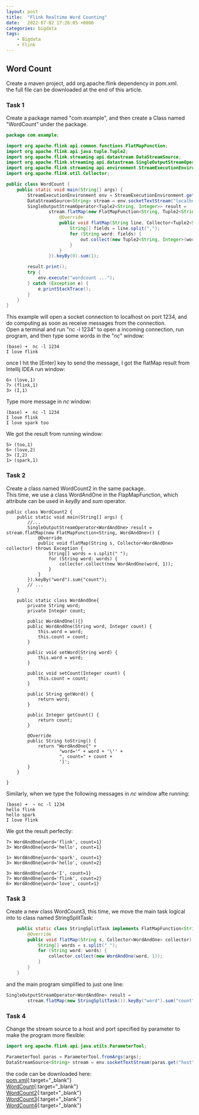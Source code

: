 ```yaml
---
layout: post
title:  "Flink Realtime Word Counting"
date:   2022-07-02 17:26:05 +0800
categories: bigdata
tags:
    - Bigdata
    - Flink
---
```


## Word Count 
Create a maven project, add org.apache.flink dependency in pom.xml.   
the full file can be downloaded at the end of this article.

### Task 1
Create a package named "com.example", and then create a Class named "WordCount" under the package.
```java
package com.example;

import org.apache.flink.api.common.functions.FlatMapFunction;
import org.apache.flink.api.java.tuple.Tuple2;
import org.apache.flink.streaming.api.datastream.DataStreamSource;
import org.apache.flink.streaming.api.datastream.SingleOutputStreamOperator;
import org.apache.flink.streaming.api.environment.StreamExecutionEnvironment;
import org.apache.flink.util.Collector;

public class WordCount {
    public static void main(String[] args) {
        StreamExecutionEnvironment env = StreamExecutionEnvironment.getExecutionEnvironment();
        DataStreamSource<String> stream = env.socketTextStream("localhost",1234);
        SingleOutputStreamOperator<Tuple2<String, Integer>> result =
                stream.flatMap(new FlatMapFunction<String, Tuple2<String, Integer>>() {
                    @Override
                    public void flatMap(String line, Collector<Tuple2<String, Integer>> out) throws Exception {
                        String[] fields = line.split(",");
                        for (String word: fields) {
                            out.collect(new Tuple2<String, Integer>(word, 1));
                        }
                    }
                }).keyBy(0).sum(1);

        result.print();
        try {
            env.execute("wordcount ...");
        } catch (Exception e) {
            e.printStackTrace();
        }
    }
}
```

This example will open a socket connection to localhost on port 1234, and do computing as soon as receive messages from the connection.  
Open a terminal and run "nc -l 1234" to open a incoming connection, run program, and then type some words in the "_nc_" window: 
```shell
(base) ➜  nc -l 1234
I love flink
```
once I hit the [Enter] key to send the message, I got the flatMap result from Intellij IDEA run window:
```shell
6> (love,1)
7> (flink,1)
3> (I,1)
```
Type more message in _nc_ window:
```shell
(base) ➜  nc -l 1234
I love flink
I love spark too
```
We got the result from running window:
```shell
5> (too,1)
6> (love,2)
3> (I,2)
1> (spark,1)
```


### Task 2
Create a class named WordCount2 in the same package.  
This time, we use a class WordAndOne in the FlapMapFunction, which attribute can be used in _keyBy_ and _sum_ operator. 
```shell
public class WordCount2 {
    public static void main(String[] args) {
        //...
        SingleOutputStreamOperator<WordAndOne> result = stream.flatMap(new FlatMapFunction<String, WordAndOne>() {
            @Override
            public void flatMap(String s, Collector<WordAndOne> collector) throws Exception {
                String[] words = s.split(" ");
                for (String word: words) {
                    collector.collect(new WordAndOne(word, 1));
                }
            }
        }).keyBy("word").sum("count");
        // ...
    }

    public static class WordAndOne{
        private String word;
        private Integer count;

        public WordAndOne(){}
        public WordAndOne(String word, Integer count) {
            this.word = word;
            this.count = count;
        }

        public void setWord(String word) {
            this.word = word;
        }

        public void setCount(Integer count) {
            this.count = count;
        }

        public String getWord() {
            return word;
        }

        public Integer getCount() {
            return count;
        }

        @Override
        public String toString() {
            return "WordAndOne{" +
                    "word='" + word + '\'' +
                    ", count=" + count +
                    '}';
        }
    }

}
```
Similarly, when we type the following messages in _nc_ window afte running: 
```shell
(base) ➜  ~ nc -l 1234
hello flink
hello spark
I love flink
```
We got the result perfectly:
```shell
7> WordAndOne{word='flink', count=1}
3> WordAndOne{word='hello', count=1}

1> WordAndOne{word='spark', count=1}
3> WordAndOne{word='hello', count=2}

3> WordAndOne{word='I', count=1}
7> WordAndOne{word='flink', count=2}
6> WordAndOne{word='love', count=1}
```


### Task 3
Create a new class WordCount3, this time, we move the main task logical into to class named StringSplitTask:
```java
    public static class StringSplitTask implements FlatMapFunction<String, WordAndOne>{
        @Override
        public void flatMap(String s, Collector<WordAndOne> collector) throws Exception {
            String[] words = s.split(" ");
            for (String word: words) {
                collector.collect(new WordAndOne(word, 1));
            }
        }
    }
```
and the main program simplified to just one line:
```java
SingleOutputStreamOperator<WordAndOne> result =
        stream.flatMap(new StringSplitTask()).keyBy("word").sum("count");
```


### Task 4
Change the stream source to a host and port specified by parameter to make the program more flexible:
```java
import org.apache.flink.api.java.utils.ParameterTool;

ParameterTool paras = ParameterTool.fromArgs(args);
DataStreamSource<String> stream = env.socketTextStream(paras.get("host"), paras.getInt("port"));
```

the code can be downloaded here:  
[pom.xml](/other/code/flinktasks/pom.xml){:target="_blank"}  
[WordCount](/other/code/flinktasks/src/main/java/com/example/WordCount.java){:target="_blank"}  
[WordCount2](/other/code/flinktasks/src/main/java/com/example/WordCount2.java){:target="_blank"}  
[WordCount3](/other/code/flinktasks/src/main/java/com/example/WordCount3.java){:target="_blank"}  
[WordCount4](/other/code/flinktasks/src/main/java/com/example/WordCount4.java){:target="_blank"}  
